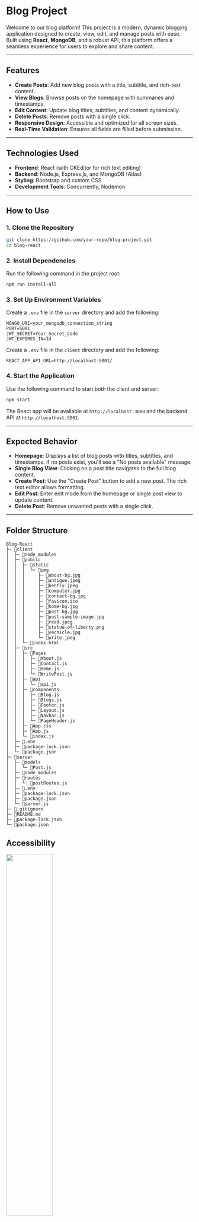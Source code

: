 # **Blog Project**

Welcome to our blog platform! This project is a modern, dynamic blogging application designed to create, view, edit, and manage posts with ease. Built using **React**, **MongoDB**, and a robust API, this platform offers a seamless experience for users to explore and share content.

---

## **Features**

- **Create Posts**: Add new blog posts with a title, subtitle, and rich-text content.
- **View Blogs**: Browse posts on the homepage with summaries and timestamps.
- **Edit Content**: Update blog titles, subtitles, and content dynamically.
- **Delete Posts**: Remove posts with a single click.
- **Responsive Design**: Accessible and optimized for all screen sizes.
- **Real-Time Validation**: Ensures all fields are filled before submission.

---

## **Technologies Used**

- **Frontend**: React (with CKEditor for rich text editing)
- **Backend**: Node.js, Express.js, and MongoDB (Atlas)
- **Styling**: Bootstrap and custom CSS
- **Development Tools**: Concurrently, Nodemon

---

## **How to Use**

### **1. Clone the Repository**

```bash
git clone https://github.com/your-repo/blog-project.git
cd blog-react
```

### **2. Install Dependencies**

Run the following command in the project root:

```bash
npm run install-all
```

### **3. Set Up Environment Variables**

Create a `.env` file in the `server` directory and add the following:

```env
MONGO_URI=your_mongodb_connection_string
PORT=5001
JWT_SECRET=Your_Secret_Code
JWT_EXPIRES_IN=1d
```

Create a `.env` file in the `client` directory and add the following:

```env
REACT_APP_API_URL=http://localhost:5001/
```

### **4. Start the Application**

Use the following command to start both the client and server:

```bash
npm start
```

The React app will be available at `http://localhost:3000` and the backend API at `http://localhost:5001`.

---

## **Expected Behavior**

- **Homepage**: Displays a list of blog posts with titles, subtitles, and timestamps. If no posts exist, you'll see a "No posts available" message.
- **Single Blog View**: Clicking on a post title navigates to the full blog content.
- **Create Post**: Use the "Create Post" button to add a new post. The rich text editor allows formatting.
- **Edit Post**: Enter edit mode from the homepage or single post view to update content.
- **Delete Post**: Remove unwanted posts with a single click.

---

## **Folder Structure**

```
Blog-React
├─ 📁client
│  ├─ 📁node_modules
│  ├─ 📁public
│  │  ├─ 📁static
│  │  │  └─ 📁img
│  │  │     ├─ 📄about-bg.jpg
│  │  │     ├─ 📄antique.jpeg
│  │  │     ├─ 📄bently.jpeg
│  │  │     ├─ 📄computer.jpg
│  │  │     ├─ 📄contact-bg.jpg
│  │  │     ├─ 📄favicon.ico
│  │  │     ├─ 📄home-bg.jpg
│  │  │     ├─ 📄post-bg.jpg
│  │  │     ├─ 📄post-sample-image.jpg
│  │  │     ├─ 📄read.jpeg
│  │  │     ├─ 📄statue-of-liberty.png
│  │  │     ├─ 📄vechicle.jpg
│  │  │     └─ 📄write.jpeg
│  │  └─ 📄index.html
│  ├─ 📁src
│  │  ├─ 📁Pages
│  │  │  ├─ 📄About.js
│  │  │  ├─ 📄Contact.js
│  │  │  ├─ 📄Home.js
│  │  │  └─ 📄WritePost.js
│  │  ├─ 📁api
│  │  │  └─ 📄api.js
│  │  ├─ 📁components
│  │  │  ├─ 📄Blog.js
│  │  │  ├─ 📄Blogs.js
│  │  │  ├─ 📄Footer.js
│  │  │  ├─ 📄Layout.js
│  │  │  ├─ 📄Navbar.js
│  │  │  └─ 📄PageHeader.js
│  │  ├─ 📄App.css
│  │  ├─ 📄App.js
│  │  └─ 📄index.js
│  ├─ 📄.env
│  ├─ 📄package-lock.json
│  └─ 📄package.json
├─ 📁server
│  ├─ 📁models
│  │  └─ 📄Post.js
│  ├─ 📁node_modules
│  ├─ 📁routes
│  │  └─ 📄postRoutes.js
│  ├─ 📄.env
│  ├─ 📄package-lock.json
│  ├─ 📄package.json
│  └─ 📄server.js
├─ 📄.gitignore
├─ 📄README.md
├─ 📄package-lock.json
└─ 📄package.json
```
## **Accessibility**
<img src="[https://static.jyshare.com/images/runoob-logo.png](https://github.com/elimteng/Group-1-blog-final/blob/main/client/public/static/img/Snipaste_2024-12-04_15-02-43.png)" width="50%">

---

## **Contributing**

We welcome contributions! If you'd like to enhance the project:

1. Fork the repository.
2. Create a new branch for your feature/bugfix.
3. Submit a pull request.

---

## **License**

This project is licensed under the MIT License. See `LICENSE` for more details.
